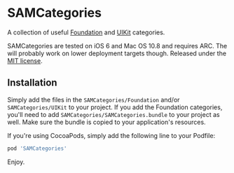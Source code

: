 # SAMCategories

A collection of useful [Foundation](SAMCategories/Foundation) and [UIKit](SAMCategories/UIKit) categories.

SAMCategories are tested on iOS 6 and Mac OS 10.8 and requires ARC. The will probably work on lower deployment targets though. Released under the [MIT license](LICENSE).

## Installation

Simply add the files in the `SAMCategories/Foundation` and/or `SAMCategories/UIKit` to your project. If you add the Foundation categories, you'll need to add `SAMCategories/SAMCategories.bundle` to your project as well. Make sure the bundle is copied to your application's resources.

If you're using CocoaPods, simply add the following line to your Podfile:

``` ruby
pod 'SAMCategories'
```

Enjoy.
